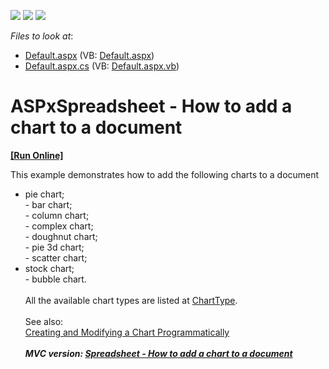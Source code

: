 <!-- default badges list -->
![](https://img.shields.io/endpoint?url=https://codecentral.devexpress.com/api/v1/VersionRange/128547955/16.1.7%2B)
[![](https://img.shields.io/badge/Open_in_DevExpress_Support_Center-FF7200?style=flat-square&logo=DevExpress&logoColor=white)](https://supportcenter.devexpress.com/ticket/details/T447233)
[![](https://img.shields.io/badge/📖_How_to_use_DevExpress_Examples-e9f6fc?style=flat-square)](https://docs.devexpress.com/GeneralInformation/403183)
<!-- default badges end -->
<!-- default file list -->
*Files to look at*:

* [Default.aspx](./CS/Default.aspx) (VB: [Default.aspx](./VB/Default.aspx))
* [Default.aspx.cs](./CS/Default.aspx.cs) (VB: [Default.aspx.vb](./VB/Default.aspx.vb))
<!-- default file list end -->
# ASPxSpreadsheet - How to add a chart to a document
<!-- run online -->
**[[Run Online]](https://codecentral.devexpress.com/t447233/)**
<!-- run online end -->


<p>This example demonstrates how to add the following charts to a document

* pie chart;<br>- bar chart;<br>- column chart;<br>- complex chart;<br>- doughnut chart;<br>- pie 3d chart;<br>- scatter chart;
* stock chart;<br>- bubble chart.<br><br>All the available chart types are listed at <a href="https://documentation.devexpress.com/#CoreLibraries/DevExpressSpreadsheetChartsChartTypeEnumtopic">ChartType</a>. <br><br>See also: <br><a href="https://documentation.devexpress.com/#WindowsForms/CustomDocument17429">Creating and Modifying a Chart Programmatically</a><br><br><em><strong>MVC version: <a href="https://www.devexpress.com/Support/Center/p/T467065">Spreadsheet - How to add a chart to a document</a></strong></em></p>

<br/>


